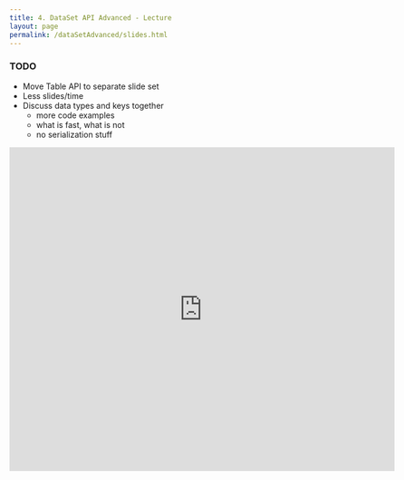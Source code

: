 ```yaml
---
title: 4. DataSet API Advanced - Lecture
layout: page
permalink: /dataSetAdvanced/slides.html
---
```


### TODO

- Move Table API to separate slide set
- Less slides/time
- Discuss data types and keys together
	- more code examples
	- what is fast, what is not
	- no serialization stuff


<iframe src="https://www.slideshare.net/slideshow/embed_code/key/NfU6jSGUZunvIM" width="680" height="571" frameborder="0" marginwidth="0" marginheight="0" scrolling="no"></iframe>